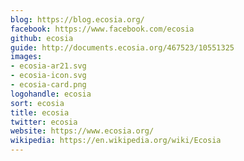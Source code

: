 ```yaml
---
blog: https://blog.ecosia.org/
facebook: https://www.facebook.com/ecosia
github: ecosia
guide: http://documents.ecosia.org/467523/10551325
images:
- ecosia-ar21.svg
- ecosia-icon.svg
- ecosia-card.png
logohandle: ecosia
sort: ecosia
title: ecosia
twitter: ecosia
website: https://www.ecosia.org/
wikipedia: https://en.wikipedia.org/wiki/Ecosia
---
```

